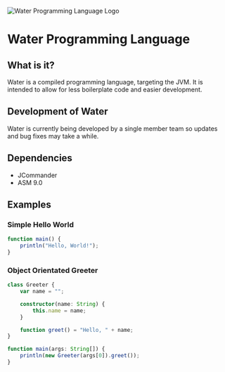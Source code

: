![Water Programming Language Logo](https://repository-images.githubusercontent.com/385689309/445d2a70-a200-496e-9059-59274e38a5fa)


# Water Programming Language

## What is it?

Water is a compiled programming language, targeting the JVM. It is intended to allow for less boilerplate code and easier development.


## Development of Water
Water is currently being developed by a single member team so updates and bug fixes may take a while.

## Dependencies
 - JCommander
 - ASM 9.0

## Examples

### Simple Hello World
```typescript
function main() {
    println("Hello, World!");
}
```

### Object Orientated Greeter
```typescript
class Greeter {
    var name = "";

    constructor(name: String) {
        this.name = name;
    }

    function greet() = "Hello, " + name;
}

function main(args: String[]) {
    println(new Greeter(args[0]).greet());
}

```
